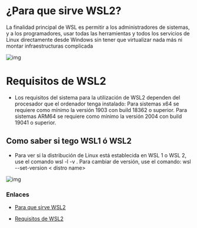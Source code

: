 
# __¿Para que sirve WSL2__?

La finalidad principal de WSL es permitir a los administradores de sistemas, y a los programadores, usar todas las herramientas y todos los servicios de Linux directamente desde Windows sin tener que virtualizar nada más ni montar infraestructuras complicada 

![img](img/Logo_3.png)

# __Requisitos de WSL2__
* Los requisitos del sistema para la utilización de WSL2 dependen del procesador que el ordenador tenga instalado: Para sistemas x64 se requiere como mínimo la versión 1903 con build 18362 o superior. Para sistemas ARM64 se requiere como mínimo la versión 2004 con build 19041 o superior.

## __Como saber si tego WSL1 ó WSL2__

* Para ver si la distribución de Linux está establecida en WSL 1 o WSL 2, use el comando wsl -l -v . Para cambiar de versión, use el comando: wsl --set-version < distro name>

 ![img](img/Logo_4.jpg)

### __Enlaces__
* [Para que sirve WSL2](https://www.softzone.es/windows/como-se-hace/subsistema-windows-linux/#:~:text=La%20finalidad%20principal%20de%20WSL,m%C3%A1s%20ni%20montar%20infraestructuras%20complicadas.)

* [Requisitos de WSL2](https://www.ionos.es/digitalguide/servidores/know-how/wsl2/#:~:text=Los%20requisitos%20del%20sistema%20para,con%20build%2019041%20o%20superior.)
